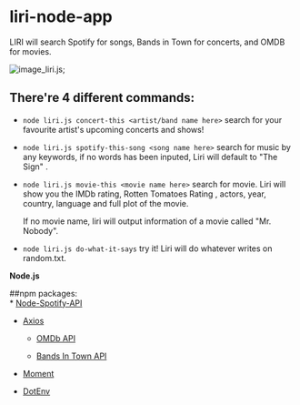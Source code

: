 # liri-node-app

LIRI will search Spotify for songs, Bands in Town for concerts, and OMDB for movies.

![image_liri.js](liri_js_ss.gif);

## There're 4 different commands:

* `node liri.js concert-this <artist/band name here>`
   search for your favourite artist's upcoming concerts and shows!

* `node liri.js spotify-this-song <song name here>`
   search for music by any keywords, if no words has been inputed, Liri will default to "The Sign" .

* `node liri.js movie-this <movie name here>`
   search for movie. Liri will show you the IMDb rating, Rotten Tomatoes Rating , actors, year, country, language and full plot of the movie. 

   If no movie name, liri will output information of a movie called "Mr. Nobody".

* `node liri.js do-what-it-says`
   try it!
   Liri will do whatever writes on random.txt.

**Node.js**

##npm packages:  
    * [Node-Spotify-API](https://www.npmjs.com/package/node-spotify-api)

   * [Axios](https://www.npmjs.com/package/axios)

     * [OMDb API](http://www.omdbapi.com) 
     
     * [Bands In Town API](http://www.artists.bandsintown.com/bandsintown-api)

   * [Moment](https://www.npmjs.com/package/moment)

   * [DotEnv](https://www.npmjs.com/package/dotenv)